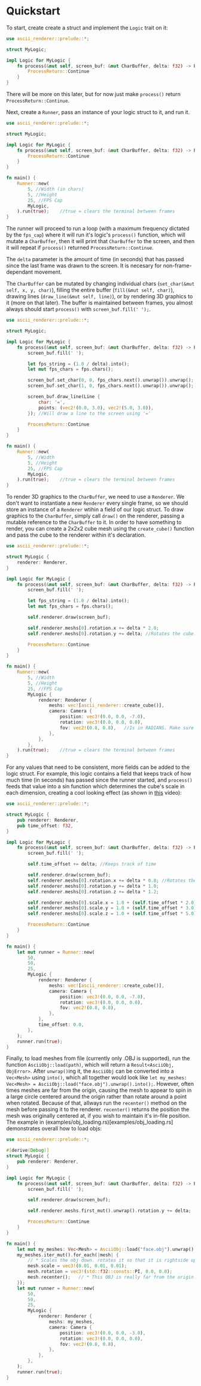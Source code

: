 # Quickstart
To start, create create a struct and implement the ```Logic``` trait on it:
```rust
use ascii_renderer::prelude::*;

struct MyLogic;

impl Logic for MyLogic {
    fn process(&mut self, screen_buf: &mut CharBuffer, delta: f32) -> ProcessReturn {
        ProcessReturn::Continue
    }
}
```
There will be more on this later, but for now just make ```process()``` return ```ProcessReturn::Continue```.

Next, create a ```Runner```, pass an instance of your logic struct to it, and run it.
```rust
use ascii_renderer::prelude::*;

struct MyLogic;

impl Logic for MyLogic {
    fn process(&mut self, screen_buf: &mut CharBuffer, delta: f32) -> ProcessReturn {
        ProcessReturn::Continue
    }
}

fn main() {
    Runner::new(
        5, //Width (in chars)
        5, //Height
        25, //FPS Cap
        MyLogic,
    ).run(true);    //true = clears the terminal between frames
}
```
The runner will proceed to run a loop (with a maximum frequency dictated by the ```fps_cap```) where it will run it's logic's ```process()``` function, which will mutate a ```CharBuffer```, then it will print that ```CharBuffer``` to the screen, and then it will repeat if ```process()``` returned ```ProcessReturn::Continue```.

The ```delta``` parameter is the amount of time (in seconds) that has passed since the last frame was drawn to the screen. It is necesary for non-frame-dependant movement.

The ```CharBuffer``` can be mutated by changing individual chars (```set_char(&mut self, x, y, char)```), filling the entire buffer (```fill(&mut self, char)```), drawing lines (```draw_line(&mut self, line)```), or by rendering 3D graphics to it (more on that later). The buffer is maintained between frames, you almost always should start ```process()``` with ```screen_buf.fill(' ');```.
```rust
use ascii_renderer::prelude::*;

struct MyLogic;

impl Logic for MyLogic {
    fn process(&mut self, screen_buf: &mut CharBuffer, delta: f32) -> ProcessReturn {
        screen_buf.fill(' ');

        let fps_string = (1.0 / delta).into();
        let mut fps_chars = fps.chars();

        screen_buf.set_char(0, 0, fps_chars.next().unwrap()).unwrap(); //Will write the fps to the screen
        screen_buf.set_char(1, 0, fps_chars.next().unwrap()).unwrap();

        screen_buf.draw_line(Line {
            char: '=',
            points: (vec2!(0.0, 3.0), vec2!(5.0, 3.0)),
        }); //Will draw a line to the screen using '='

        ProcessReturn::Continue
    }
}

fn main() {
    Runner::new(
        5, //Width
        5, //Height
        25, //FPS Cap
        MyLogic,
    ).run(true);    //true = clears the terminal between frames
}
```
To render 3D graphics to the ```CharBuffer```, we need to use a ```Renderer```. We don't want to instantiate a new ```Renderer``` every single frame, so we should store an instance of a ```Renderer``` wtihin a field of our logic struct. To draw graphics to the ```CharBuffer```, simply call ```draw()``` on the renderer, passing a mutable reference to the ```CharBuffer``` to it. In order to have something to render, you can create a 2x2x2 cube mesh using the ```create_cube()``` function and pass the cube to the renderer within it's declaration.
```rust
use ascii_renderer::prelude::*;

struct MyLogic {
    renderer: Renderer,
}

impl Logic for MyLogic {
    fn process(&mut self, screen_buf: &mut CharBuffer, delta: f32) -> ProcessReturn {
        screen_buf.fill(' ');

        let fps_string = (1.0 / delta).into();
        let mut fps_chars = fps.chars();

        self.renderer.draw(screen_buf);

        self.renderer.meshs[0].rotation.x += delta * 2.0;
        self.renderer.meshs[0].rotation.y += delta; //Rotates the cube. Because it's just a wireframe model, if there isn't any movement it won't look 3D.

        ProcessReturn::Continue
    }
}

fn main() {
    Runner::new(
        5, //Width
        5, //Height
        25, //FPS Cap
        MyLogic {
            renderer: Renderer {
                meshs: vec![ascii_renderer::create_cube()],
                camera: Camera {
                    position: vec3!(0.0, 0.0, -7.0),
                    rotation: vec3!(0.0, 0.0, 0.0),
                    fov: vec2!(0.8, 0.8),   //Is in RADIANS. Make sure this is proportional to the dimensions of the CharBuffer, otherwise there will be stretching.
                },
            },
        },
    ).run(true);    //true = clears the terminal between frames
}
```
For any values that need to be consistent, more fields can be added to the logic struct. For example, this logic contains a field that keeps track of how much time (in seconds) has passed since the runner started, and ```process()``` feeds that value into a sin function which determines the cube's scale in each dimension, creating a cool looking effect (as shown in [this](https://youtu.be/faViJzniUQA) video):
```rust
use ascii_renderer::prelude::*;

struct MyLogic {
    pub renderer: Renderer,
    pub time_offset: f32,
}

impl Logic for MyLogic {
    fn process(&mut self, screen_buf: &mut CharBuffer, delta: f32) -> ProcessReturn {
        screen_buf.fill(' ');

        self.time_offset += delta; //Keeps track of time

        self.renderer.draw(screen_buf);
        self.renderer.meshs[0].rotation.x += delta * 0.8; //Rotates the cube
        self.renderer.meshs[0].rotation.y += delta * 1.0;
        self.renderer.meshs[0].rotation.z += delta * 1.2;

        self.renderer.meshs[0].scale.x = 1.0 + (self.time_offset * 2.0).sin() * 0.5; //Scales the cube according to sin(time)
        self.renderer.meshs[0].scale.y = 1.0 + (self.time_offset * 3.0).sin() * 0.5;
        self.renderer.meshs[0].scale.z = 1.0 + (self.time_offset * 5.0).sin() * 0.5;

        ProcessReturn::Continue
    }
}

fn main() {
    let mut runner = Runner::new(
        50,
        50,
        25,
        MyLogic {
            renderer: Renderer {
                meshs: vec![ascii_renderer::create_cube()],
                camera: Camera {
                    position: vec3!(0.0, 0.0, -7.0),
                    rotation: vec3!(0.0, 0.0, 0.0),
                    fov: vec2!(0.8, 0.8),
                },
            },
            time_offset: 0.0,
        },
    );
    runner.run(true);
}
```
Finally, to load meshes from file (currently only .OBJ is supported), run the function ```AsciiObj::load(path)```, which will return a ```Result<AsciiObj, ObjError>```. After ```unwrap()```ing it, the ```AsciiObj``` can be converted into a ```Vec<Mesh>``` using ```into()```, which all together would look like ```let my_meshes: Vec<Mesh> = AsciiObj::load("face.obj").unwrap().into();```. However, often times meshes are far from the origin, causing the mesh to appear to spin in a large circle centered around the origin rather than rotate around a point when rotated. Because of that, allways run the ```recenter()``` method on the mesh before passing it to the renderer. ```recenter()``` returns the position the mesh was originally centered at, if you wish to maintain it's in-file position. The example in (examples/obj_loading.rs)[examples/obj_loading.rs] demonstrates overall how to load objs:
```rust
use ascii_renderer::prelude::*;

#[derive(Debug)]
struct MyLogic {
    pub renderer: Renderer,
}

impl Logic for MyLogic {
    fn process(&mut self, screen_buf: &mut CharBuffer, delta: f32) -> ProcessReturn {
        screen_buf.fill(' ');

        self.renderer.draw(screen_buf);

        self.renderer.meshs.first_mut().unwrap().rotation.y += delta;

        ProcessReturn::Continue
    }
}

fn main() {
    let mut my_meshes: Vec<Mesh> = AsciiObj::load("face.obj").unwrap().into();
    my_meshes.iter_mut().for_each(|mesh| {
        // * Scales the obj down. rotates it so that it is rightside up, and recenters it.
        mesh.scale = vec3!(0.01, 0.01, 0.01);
        mesh.rotation = vec3!(std::f32::consts::PI, 0.0, 0.0);
        mesh.recenter();   // * This OBJ is really far from the origin for some reason, so if it is not recentered it 
    });
    let mut runner = Runner::new(
        50,
        50,
        25,
        MyLogic {
            renderer: Renderer {
                meshs: my_meshes,
                camera: Camera {
                    position: vec3!(0.0, 0.0, -3.0),
                    rotation: vec3!(0.0, 0.0, 0.0),
                    fov: vec2!(0.8, 0.8),
                },
            },
        },
    );
    runner.run(true);
}
```